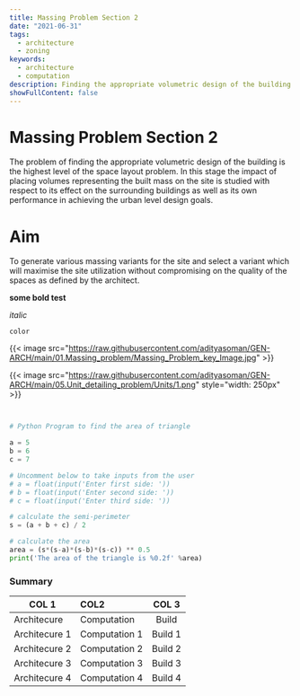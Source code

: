 ```yaml
---
title: Massing Problem Section 2
date: "2021-06-31"
tags:
  - architecture
  - zoning
keywords:
  - architecture
  - computation
description: Finding the appropriate volumetric design of the building
showFullContent: false
---
```


# Massing Problem Section 2

The problem of finding the appropriate volumetric design of the building is the highest level of the space layout problem. In this stage the impact of placing volumes representing the built mass on the site is studied with respect to its effect on the surrounding buildings as well as its own performance in achieving the urban level design goals.

# Aim

To generate various massing variants for the site and select a variant which will maximise the site utilization without compromising on the quality of the spaces as defined by the architect.

**some bold test**

_italic_

`color`

{{< image src="https://raw.githubusercontent.com/adityasoman/GEN-ARCH/main/01.Massing_problem/Massing_Problem_key_Image.jpg" >}}

{{< image src="https://raw.githubusercontent.com/adityasoman/GEN-ARCH/main/05.Unit_detailing_problem/Units/1.png" style="width: 250px" >}}

```python


# Python Program to find the area of triangle

a = 5
b = 6
c = 7

# Uncomment below to take inputs from the user
# a = float(input('Enter first side: '))
# b = float(input('Enter second side: '))
# c = float(input('Enter third side: '))

# calculate the semi-perimeter
s = (a + b + c) / 2

# calculate the area
area = (s*(s-a)*(s-b)*(s-c)) ** 0.5
print('The area of the triangle is %0.2f' %area)

```

### Summary

| COL 1         | COL2          |  COL 3  |
| ------------- | :------------ | :-----: |
| Architecure   | Computation   |  Build  |
| Architecure 1 | Computation 1 | Build 1 |
| Architecure 2 | Computation 2 | Build 2 |
| Architecure 3 | Computation 3 | Build 3 |
| Architecure 4 | Computation 4 | Build 4 |
